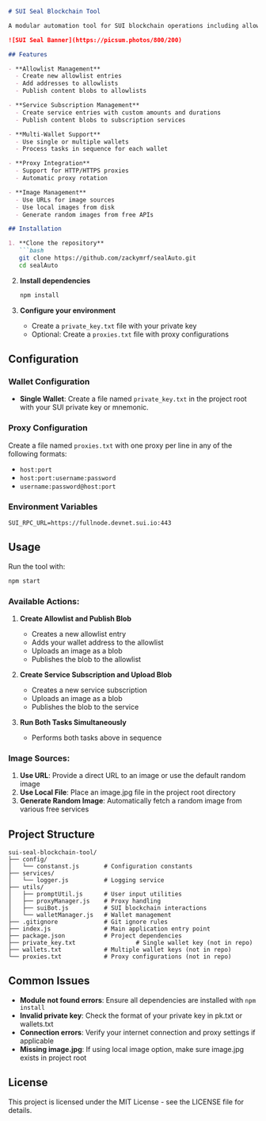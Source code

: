 ```markdown
# SUI Seal Blockchain Tool

A modular automation tool for SUI blockchain operations including allowlist management and service subscription handling. This tool simplifies the process of creating allowlists, adding addresses, publishing blobs, and managing service subscriptions.

![SUI Seal Banner](https://picsum.photos/800/200)

## Features

- **Allowlist Management**
  - Create new allowlist entries
  - Add addresses to allowlists
  - Publish content blobs to allowlists

- **Service Subscription Management**
  - Create service entries with custom amounts and durations
  - Publish content blobs to subscription services

- **Multi-Wallet Support**
  - Use single or multiple wallets
  - Process tasks in sequence for each wallet

- **Proxy Integration**
  - Support for HTTP/HTTPS proxies
  - Automatic proxy rotation

- **Image Management**
  - Use URLs for image sources
  - Use local images from disk
  - Generate random images from free APIs

## Installation

1. **Clone the repository**
   ```bash
   git clone https://github.com/zackymrf/sealAuto.git
   cd sealAuto
   ```

2. **Install dependencies**
   ```bash
   npm install
   ```

3. **Configure your environment**
   - Create a `private_key.txt` file with your private key
   - Optional: Create a `proxies.txt` file with proxy configurations
 

## Configuration

### Wallet Configuration

- **Single Wallet**: Create a file named `private_key.txt` in the project root with your SUI private key or mnemonic.


### Proxy Configuration

Create a file named `proxies.txt` with one proxy per line in any of the following formats:
- `host:port`
- `host:port:username:password`
- `username:password@host:port`

### Environment Variables

```
SUI_RPC_URL=https://fullnode.devnet.sui.io:443
```

## Usage

Run the tool with:
```bash
npm start
```

### Available Actions:

1. **Create Allowlist and Publish Blob**
   - Creates a new allowlist entry
   - Adds your wallet address to the allowlist
   - Uploads an image as a blob
   - Publishes the blob to the allowlist

2. **Create Service Subscription and Upload Blob**
   - Creates a new service subscription
   - Uploads an image as a blob
   - Publishes the blob to the service

3. **Run Both Tasks Simultaneously**
   - Performs both tasks above in sequence

### Image Sources:

1. **Use URL**: Provide a direct URL to an image or use the default random image
2. **Use Local File**: Place an image.jpg file in the project root directory
3. **Generate Random Image**: Automatically fetch a random image from various free services

## Project Structure

```
sui-seal-blockchain-tool/
├── config/
│   └── constanst.js       # Configuration constants
├── services/
│   └── logger.js          # Logging service
├── utils/
│   ├── promptUtil.js      # User input utilities
│   ├── proxyManager.js    # Proxy handling
│   ├── suiBot.js          # SUI blockchain interactions
│   └── walletManager.js   # Wallet management       
├── .gitignore             # Git ignore rules
├── index.js               # Main application entry point
├── package.json           # Project dependencies
├── private_key.txt                 # Single wallet key (not in repo)
├── wallets.txt            # Multiple wallet keys (not in repo)
└── proxies.txt            # Proxy configurations (not in repo)
```

## Common Issues

- **Module not found errors**: Ensure all dependencies are installed with `npm install`
- **Invalid private key**: Check the format of your private key in pk.txt or wallets.txt
- **Connection errors**: Verify your internet connection and proxy settings if applicable
- **Missing image.jpg**: If using local image option, make sure image.jpg exists in project root

## License

This project is licensed under the MIT License - see the LICENSE file for details.

